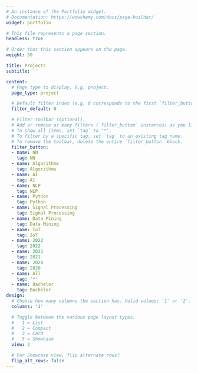 ```yaml
---
# An instance of the Portfolio widget.
# Documentation: https://wowchemy.com/docs/page-builder/
widget: portfolio

# This file represents a page section.
headless: true

# Order that this section appears on the page.
weight: 50

title: Projects
subtitle: ''

content:
  # Page type to display. E.g. project.
  page_type: project

  # Default filter index (e.g. 0 corresponds to the first `filter_button` instance below).
  filter_default: 0

  # Filter toolbar (optional).
  # Add or remove as many filters (`filter_button` instances) as you like.
  # To show all items, set `tag` to "*".
  # To filter by a specific tag, set `tag` to an existing tag name.
  # To remove the toolbar, delete the entire `filter_button` block.
  filter_button:
  - name: NN
    tag: NN
  - name: Algorithms
    tag: Algorithms
  - name: AI
    tag: AI
  - name: NLP
    tag: NLP
  - name: Python
    tag: Python
  - name: Signal Processing
    tag: Signal Processing
  - name: Data Mining
    tag: Data Mining
  - name: IoT
    tag: IoT
  - name: 2022
    tag: 2022
  - name: 2021
    tag: 2021
  - name: 2020
    tag: 2020
  - name: All
    tag: '*'
  - name: Bachelor
    tag: Bachelor
design:
  # Choose how many columns the section has. Valid values: '1' or '2'.
  columns: '1'

  # Toggle between the various page layout types.
  #   1 = List
  #   2 = Compact
  #   3 = Card
  #   5 = Showcase
  view: 2

  # For Showcase view, flip alternate rows?
  flip_alt_rows: false
---
```

